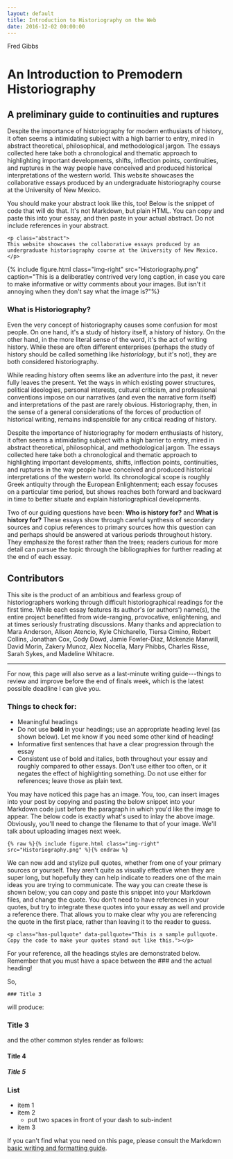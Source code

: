 ```yaml
---
layout: default
title: Introduction to Historiography on the Web
date: 2016-12-02 00:00:00
---
```


<p class="author">Fred Gibbs</p>

# An Introduction to Premodern Historiography

## A preliminary guide to continuities and ruptures


<p class="abstract">
Despite the importance of historiography for modern enthusiasts of history, it often seems a intimidating subject with a high barrier to entry, mired in abstract theoretical, philosophical, and methodological jargon. The essays collected here take both a chronological and thematic approach to highlighting important developments, shifts, inflection points, continuities, and ruptures in the way people have conceived and produced historical interpretations of the western world. This website showcases the collaborative essays produced by an undergraduate historiography course at the University of New Mexico.
</p>

You should make your abstract look like this, too! Below is the snippet of code that will do that. It's not Markdown, but plain HTML. You can copy and paste this into your essay, and then paste in your actual abstract. Do not include references in your abstract.

```
<p class="abstract">
This website showcases the collaborative essays produced by an undergraduate historiography course at the University of New Mexico.
</p>
```

{% include figure.html class="img-right" src="Historiography.png" caption="This is a deliberatley contrived very long caption, in case you care to make informative or witty comments about your images. But isn't it annoying when they don't say what the image is?"%} 

### What is Historiography?
Even the very concept of historiography causes some confusion for most people. On one hand, it's a study of history itself, a history of history. On the other hand, in the more literal sense of the word, it's the act of writing history. While these are often different enterprises (perhaps the study of history should be called something like _historiology_, but it's not), they are both considered historiography.

While reading history often seems like an adventure into the past, it never fully leaves the present. Yet the ways in which existing power structures, political ideologies, personal interests, cultural criticism, and professional conventions impose on our narratives (and even the narrative form itself) and interpretations of the past are rarely obvious. Historiography, then, in the sense of a general considerations of the forces of production of historical writing, remains indispensible for any critical reading of history.

Despite the importance of historiography for modern enthusiasts of history, it often seems a intimidating subject with a high barrier to entry, mired in abstract theoretical, philosophical, and methodological jargon. The essays collected here take both a chronological and thematic approach to highlighting important developments, shifts, inflection points, continuities, and ruptures in the way people have conceived and produced historical interpretations of the western world. Its chronological scope is roughly Greek antiquity through the European Enlightenment; each essay focuses on a particular time period, but shows reaches both forward and backward in time to better situate and explain historiographical developments.

Two of our guiding questions have been: **Who is history for?** and **What is history for?** These essays show through careful synthesis of secondary sources and copius references to primary sources how this question can and perhaps should be answered at various periods throughout history. They emphasize the forest rather than the trees; readers curious for more detail can pursue the topic through the bibliographies for further reading at the end of each essay.

## Contributors
This site is the product of an ambitious and fearless group of historiographers working through difficult historiographical readings for the first time. While each essay features its author's (or authors') name(s), the entire project benefitted from wide-ranging, provocative, enlightening, and at times seriously frustrating discussions. Many thanks and appreciation to Mara Anderson, Alison Atencio, Kyle Chicharello, Tiersa Cimino, Robert Collins, Jonathan Cox, Cody Dowd, Jamie Fowler-Diaz, Mckenzie Manwill, David Morin, Zakery Munoz, Alex Nocella, Mary Phibbs, Charles Risse, Sarah Sykes, and Madeline Whitacre.

-----

For now, this page will also serve as a last-minute writing guide---things to review and improve before the end of finals week, which is the latest possible deadline I can give you.

### Things to check for:
- Meaningful headings
- Do not use **bold** in your headings; use an appropriate heading level (as shown below). Let me know if you need some other kind of heading! 
- Informative first sentences that have a clear progression through the essay
- Consistent use of bold and italics, both throughout your essay and roughly compared to other essays. Don't use either too often, or it negates the effect of highlighting something. Do not use either for references; leave those as plain text.

You may have noticed this page has an image. You, too, can insert images into your post by copying and pasting the below snippet into your Markdown code just before the paragraph in which you'd like the image to appear. The below code is exactly what's used to inlay the above image. Obviously, you'll need to change the filename to that of your image. We'll talk about uploading images next week.

<code>{% raw %}{% include figure.html class="img-right" src="Historiography.png" %}{% endraw %}</code>

<p class="has-pullquote" data-pullquote="This is a sample pullquote that shows off your research or insight."></p>

We can now add and stylize pull quotes, whether from one of your primary sources or yourself. They aren't quite as visually effective when they are super long, but hopefully they can help indicate to readers one of the main ideas you are trying to communicate. The way you can create these is shown below; you can copy and paste this snippet into your Markdown files, and change the quote. You don't need to have references in your quotes, but try to integrate these quotes into your essay as well and provide a reference there. That allows you to make clear why you are referencing the quote in the first place, rather than leaving it to the reader to guess.


```
<p class="has-pullquote" data-pullquote="This is a sample pullquote. Copy the code to make your quotes stand out like this."></p>
```

For your reference, all the headings styles are demonstrated below. Remember that you must have a space between the ### and the actual heading!

So,

```
### Title 3
```

will produce:

### Title 3

and the other common styles render as follows:

#### Title 4

##### Title 5


### List
- item 1
- item 2
  - put two spaces in front of your dash to sub-indent
- item 3

If you can't find what you need on this page, please consult the Markdown [basic writing and formatting guide](https://help.github.com/articles/basic-writing-and-formatting-syntax/).
